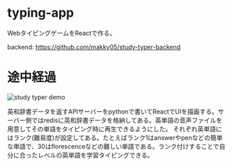 # typing-app
WebタイピングゲームをReactで作る。

backend: https://github.com/makky05/study-typer-backend

# 途中経過

![study typer demo](https://raw.githubusercontent.com/wiki/makky05/study-typer-backend/images/typing_demo.gif)

英和辞書データを返すAPIサーバーをpythonで書いてReactでUIを描画する。サーバー側ではredisに英和辞書データを格納してある。英単語の音声ファイルを用意してその単語をタイピング時に再生できるようにした。
それぞれ英単語にはランク(難易度)が設定してある。たとえばランク1はanswerやpenなどの簡単な単語で、30はflorescenceなどの難しい単語である。ランク付けすることで自分に合ったレベルの英単語を学習タイピングできる。

